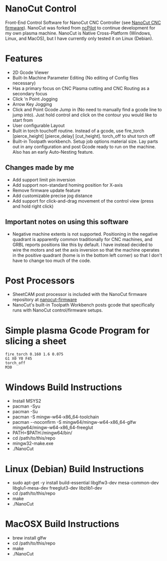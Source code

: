 # NanoCut Control
Front-End Control Software for NanoCut CNC Controller (see [NanoCut CNC firmware](https://github.com/nwjnilsson/nanocut-firmware)). NanoCut was forked from [ncPilot](https://github.com/UnfinishedBusiness/ncPilot/) to continue development for my own plasma machine. NanoCut is Native Cross-Platform (Windows, Linux, and MacOS), but I have currently only tested it on Linux (Debian).

# Features
- 2D Gcode Viewer
- Built-In Machine Parameter Editing (No editing of Config files necessary)
- Has a primary focus on CNC Plasma cutting and CNC Routing as a secondary focus
- Click 'n Point Jogging
- Arrow Key Jogging
- Click and Point Gcode Jump in (No need to manually find a gcode line to jump into). Just hold control and click on the contour you would like to start from
- User configurable Layout
- Built in torch touchoff routine. Instead of a gcode, use fire_torch [pierce_height] [pierce_delay] [cut_height]. torch_off to shut torch off
- Built-in Toolpath workbench. Setup job options material size. Lay parts out in any configuration and post Gcode ready to run on the machine. Also has an early Auto-Nesting feature.
## Changes made by me
- Add support limit pin inversion
- Add support non-standard homing position for X-axis
- Remove firmware update feature
- Add customizable precise jog distance
- Add support for click-and-drag movement of the control view (press and hold right click)

## Important notes on using this software
- Negative machine extents is not supported.
Positioning in the negative quadrant is apparently common traditionally for CNC machines, and GRBL
reports positions like this by default. I have instead decided to wire the motors and set the axis
inversion so that the machine operates in the positive quadrant (home is in the bottom left corner)
so that I don't have to change too much of the code.

# Post Processors
- SheetCAM post processor is included with the NanoCut firmware repository at [nanocut-firmware](https://github.com/Applooza/nanocut-firmware)
- NanoCut's built-in Toolpath Workbench posts gcode that specifically runs with NanoCut control/firmware setups.

# Simple plasma Gcode Program for slicing a sheet
```
fire_torch 0.160 1.6 0.075
G1 X0 Y0 F45
torch_off
M30
```

# Windows Build Instructions
- Install MSYS2
- pacman -Syu
- pacman -Su
- pacman -S mingw-w64-x86_64-toolchain
- pacman --noconfirm -S mingw64/mingw-w64-x86_64-glfw mingw64/mingw-w64-x86_64-freeglut
- PATH=$PATH:/mingw64/bin/
- cd /path/to/this/repo
- mingw32-make.exe
- ./NanoCut

# Linux (Debian) Build Instructions
- sudo apt-get -y install build-essential libglfw3-dev mesa-common-dev libglu1-mesa-dev freeglut3-dev libzlib1-dev
- cd /path/to/this/repo
- make
- ./NanoCut

# MacOSX Build Instructions
- brew install glfw
- cd /path/to/this/repo
- make
- ./NanoCut
